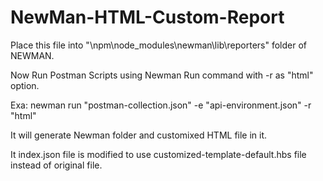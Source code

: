 # NewMan-HTML-Custom-Report

Place this file into "\npm\node_modules\newman\lib\reporters\" folder of NEWMAN.

Now Run Postman Scripts using Newman Run command with -r as "html" option.

Exa: newman run "postman-collection.json" -e "api-environment.json" -r "html"

It will generate Newman folder and customixed HTML file in it.

It index.json file is modified to use customized-template-default.hbs file instead of original file.
